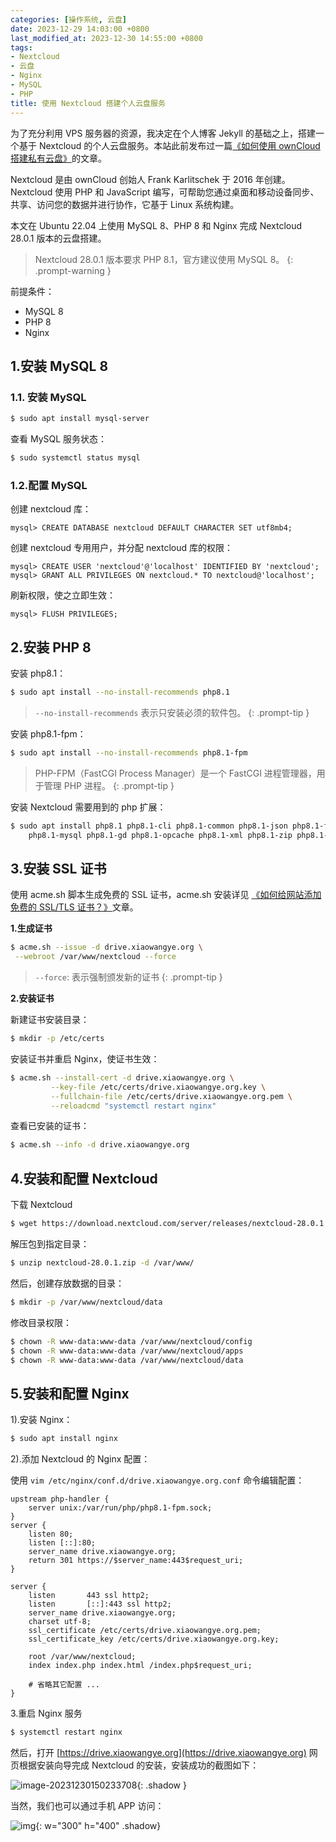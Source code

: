 ```yaml
---
categories: [操作系统, 云盘]
date: 2023-12-29 14:03:00 +0800
last_modified_at: 2023-12-30 14:55:00 +0800
tags:
- Nextcloud
- 云盘
- Nginx
- MySQL
- PHP
title: 使用 Nextcloud 搭建个人云盘服务
---
```


为了充分利用 VPS 服务器的资源，我决定在个人博客 Jekyll 的基础之上，搭建一个基于 Nextcloud 的个人云盘服务。本站此前发布过一篇[《如何使用 ownCloud 搭建私有云盘》](https://xiaowangye.org/posts/how-to-install-and-configure-owncloud-on-centos-7/)的文章。

Nextcloud 是由 ownCloud 创始人 Frank Karlitschek 于 2016 年创建。 Nextcloud 使用 PHP 和 JavaScript 编写，可帮助您通过桌面和移动设备同步、共享、访问您的数据并进行协作，它基于 Linux 系统构建。

本文在 Ubuntu 22.04 上使用 MySQL 8、PHP 8 和 Nginx 完成 Nextcloud 28.0.1 版本的云盘搭建。

> Nextcloud 28.0.1 版本要求 PHP 8.1，官方建议使用 MySQL 8。
{: .prompt-warning }

前提条件：

- MySQL 8
- PHP 8
- Nginx

## 1.安装 MySQL 8

### 1.1. 安装 MySQL

```bash
$ sudo apt install mysql-server
```

查看 MySQL 服务状态：

```bash
$ sudo systemctl status mysql
```

### 1.2.配置 MySQL

创建 nextcloud 库：

```mysql
mysql> CREATE DATABASE nextcloud DEFAULT CHARACTER SET utf8mb4;
```

创建 nextcloud 专用用户，并分配 nextcloud 库的权限：

```mysql
mysql> CREATE USER 'nextcloud'@'localhost' IDENTIFIED BY 'nextcloud';
mysql> GRANT ALL PRIVILEGES ON nextcloud.* TO nextcloud@'localhost';
```

刷新权限，使之立即生效：

```mysql
mysql> FLUSH PRIVILEGES;
```

## 2.安装 PHP 8

安装 php8.1：

```bash
$ sudo apt install --no-install-recommends php8.1
```

> `--no-install-recommends` 表示只安装必须的软件包。
{: .prompt-tip }

安装 php8.1-fpm：

```bash
$ sudo apt install --no-install-recommends php8.1-fpm
```

> PHP-FPM（FastCGI Process Manager）是一个 FastCGI 进程管理器，用于管理 PHP 进程。
{: .prompt-tip }

安装 Nextcloud 需要用到的 php 扩展：

```bash
$ sudo apt install php8.1 php8.1-cli php8.1-common php8.1-json php8.1-fpm php8.1-curl \
    php8.1-mysql php8.1-gd php8.1-opcache php8.1-xml php8.1-zip php8.1-mbstring
```

## 3.安装 SSL 证书

使用 acme.sh 脚本生成免费的 SSL 证书，acme.sh 安装详见 [《如何给网站添加免费的 SSL/TLS 证书？》](https://xiaowangye.org/posts/how-to-apply-for-a-free-ssl-certificate-using-acme.sh/#21%E5%AE%89%E8%A3%85-acmesh:~:text=2.1.%E5%AE%89%E8%A3%85%20acme,%E4%BB%A5%E4%B8%8B%E7%9A%84%E5%91%BD%E4%BB%A4%EF%BC%9A)文章。

**1.生成证书**

   ```bash
   $ acme.sh --issue -d drive.xiaowangye.org \
   	--webroot /var/www/nextcloud --force
   ```

> `--force`: 表示强制颁发新的证书
{: .prompt-tip }

**2.安装证书**

新建证书安装目录：

```bash
$ mkdir -p /etc/certs
```

安装证书并重启 Nginx，使证书生效：

```bash
$ acme.sh --install-cert -d drive.xiaowangye.org \
         --key-file /etc/certs/drive.xiaowangye.org.key \
         --fullchain-file /etc/certs/drive.xiaowangye.org.pem \
         --reloadcmd "systemctl restart nginx"
```

查看已安装的证书：

```bash
$ acme.sh --info -d drive.xiaowangye.org
```

## 4.安装和配置 Nextcloud

下载 Nextcloud

```bash
$ wget https://download.nextcloud.com/server/releases/nextcloud-28.0.1.zip
```

解压包到指定目录：

```bash
$ unzip nextcloud-28.0.1.zip -d /var/www/
```

然后，创建存放数据的目录：

```bash
$ mkdir -p /var/www/nextcloud/data
```

修改目录权限：

```bash
$ chown -R www-data:www-data /var/www/nextcloud/config
$ chown -R www-data:www-data /var/www/nextcloud/apps
$ chown -R www-data:www-data /var/www/nextcloud/data
```

## 5.安装和配置 Nginx

1).安装 Nginx：

```bash
$ sudo apt install nginx
```

2).添加 Nextcloud 的 Nginx 配置：

使用 `vim /etc/nginx/conf.d/drive.xiaowangye.org.conf` 命令编辑配置：

```nginx
upstream php-handler {
    server unix:/var/run/php/php8.1-fpm.sock;
}
server {
    listen 80;
    listen [::]:80;
    server_name drive.xiaowangye.org;
    return 301 https://$server_name:443$request_uri;
}

server {
    listen       443 ssl http2;
    listen       [::]:443 ssl http2;
    server_name drive.xiaowangye.org;
    charset utf-8;
    ssl_certificate /etc/certs/drive.xiaowangye.org.pem;
    ssl_certificate_key /etc/certs/drive.xiaowangye.org.key;

    root /var/www/nextcloud;
    index index.php index.html /index.php$request_uri;

    # 省略其它配置 ...
}
```

3.重启 Nginx 服务

```bash
$ systemctl restart nginx
```

然后，打开 [https://drive.xiaowangye.org](https://drive.xiaowangye.org) 网页根据安装向导完成 Nextcloud 的安装，安装成功的截图如下：

![image-20231230150233708](/img/image-20231230150233708.png){: .shadow }

当然，我们也可以通过手机 APP 访问：

![img](/img/image-20231230151533701.jpg){: w="300" h="400" .shadow}
